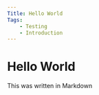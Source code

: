 ```yaml
---
Title: Hello World
Tags:
    - Testing
    - Introduction
---
```


# Hello World

This was written in Markdown
